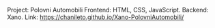 Project: Polovni Automobili
Frontend: HTML, CSS, JavaScript.  Backend: Xano.  Link: https://chanileto.github.io/Xano-PolovniAutomobili/

